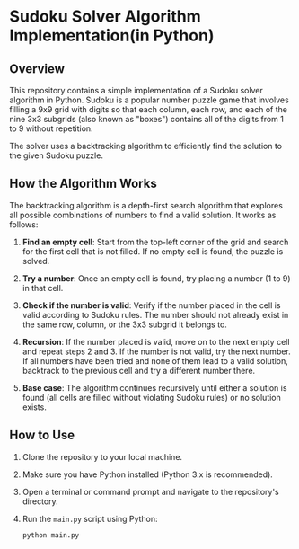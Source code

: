 # Sudoku Solver Algorithm Implementation(in Python)


## Overview

This repository contains a simple implementation of a Sudoku solver algorithm in Python. Sudoku is a popular number puzzle game that involves filling a 9x9 grid with digits so that each column, each row, and each of the nine 3x3 subgrids (also known as "boxes") contains all of the digits from 1 to 9 without repetition.

The solver uses a backtracking algorithm to efficiently find the solution to the given Sudoku puzzle.

## How the Algorithm Works

The backtracking algorithm is a depth-first search algorithm that explores all possible combinations of numbers to find a valid solution. It works as follows:

1. **Find an empty cell**: Start from the top-left corner of the grid and search for the first cell that is not filled. If no empty cell is found, the puzzle is solved.

2. **Try a number**: Once an empty cell is found, try placing a number (1 to 9) in that cell.

3. **Check if the number is valid**: Verify if the number placed in the cell is valid according to Sudoku rules. The number should not already exist in the same row, column, or the 3x3 subgrid it belongs to.

4. **Recursion**: If the number placed is valid, move on to the next empty cell and repeat steps 2 and 3. If the number is not valid, try the next number. If all numbers have been tried and none of them lead to a valid solution, backtrack to the previous cell and try a different number there.

5. **Base case**: The algorithm continues recursively until either a solution is found (all cells are filled without violating Sudoku rules) or no solution exists.


## How to Use

1. Clone the repository to your local machine.

2. Make sure you have Python installed (Python 3.x is recommended).

3. Open a terminal or command prompt and navigate to the repository's directory.

4. Run the `main.py` script using Python:

   ```bash
   python main.py

